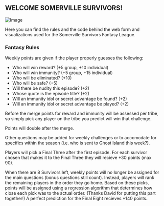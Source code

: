## WELCOME SOMERVILLE SURVIVORS!

![Image](https://upload.wikimedia.org/wikipedia/en/4/4f/Survivor_45_logo.png)

Here you can find the rules and the code behind the web form and visualizations used for the Somerville Survivors Fantasy League. 

### Fantasy Rules

Weekly points are given if the player properly guesses the following:
- Who will win reward?                    (+5 group, +10 individual)
- Who will win immunity?                  (+5 group, +15 individual)
- Who will be eliminated?                 (+10)
- Who will be safe?                       (+5)
- Will there be nudity this episode?      (+2)
- Whose quote is the episode title?       (+2)
- Will an immunity idol or secret advantage be found?         (+2)
- Will an immunity idol or secret advantage be played?        (+2)

Before the merge points for reward and immunity will be assessed per tribe, so simply pick any player on the tribe you predict will win that challenge.

Points will double after the merge.

Other questions may be added for weekly challenges or to accomodate for specifics within the season (i.e. who is sent to Ghost Island this week?).

Players will pick a Final Three after the first episode. For each survivor chosen that makes it to the Final Three they will recieve +30 points (max 90).

When there are 8 Survivors left, weekly points will no longer be assigned for the main questions (bonus questions still count). Instead, players will rank the remaining players in the order they go home. Based on these picks, points will be assigned using a regression algorithm that determines how close each pick was to the actual order. (Thanks David for putting this part together!) A perfect prediction for the Final Eight recieves +140 points.
